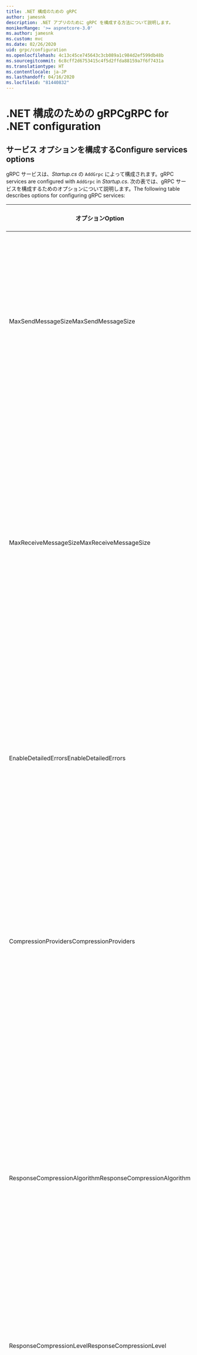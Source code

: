 ```yaml
---
title: .NET 構成のための gRPC
author: jamesnk
description: .NET アプリのために gRPC を構成する方法について説明します。
monikerRange: '>= aspnetcore-3.0'
ms.author: jamesnk
ms.custom: mvc
ms.date: 02/26/2020
uid: grpc/configuration
ms.openlocfilehash: 4c13c45ce745643c3cb089a1c984d2ef599db48b
ms.sourcegitcommit: 6c8cff2d6753415c4f5d2ffda88159a7f6f7431a
ms.translationtype: HT
ms.contentlocale: ja-JP
ms.lasthandoff: 04/16/2020
ms.locfileid: "81440832"
---
```

# <a name="grpc-for-net-configuration"></a><span data-ttu-id="ceb17-103">.NET 構成のための gRPC</span><span class="sxs-lookup"><span data-stu-id="ceb17-103">gRPC for .NET configuration</span></span>

## <a name="configure-services-options"></a><span data-ttu-id="ceb17-104">サービス オプションを構成する</span><span class="sxs-lookup"><span data-stu-id="ceb17-104">Configure services options</span></span>

<span data-ttu-id="ceb17-105">gRPC サービスは、*Startup.cs* の `AddGrpc` によって構成されます。</span><span class="sxs-lookup"><span data-stu-id="ceb17-105">gRPC services are configured with `AddGrpc` in *Startup.cs*.</span></span> <span data-ttu-id="ceb17-106">次の表では、gRPC サービスを構成するためのオプションについて説明します。</span><span class="sxs-lookup"><span data-stu-id="ceb17-106">The following table describes options for configuring gRPC services:</span></span>

| <span data-ttu-id="ceb17-107">オプション</span><span class="sxs-lookup"><span data-stu-id="ceb17-107">Option</span></span> | <span data-ttu-id="ceb17-108">既定値</span><span class="sxs-lookup"><span data-stu-id="ceb17-108">Default Value</span></span> | <span data-ttu-id="ceb17-109">説明</span><span class="sxs-lookup"><span data-stu-id="ceb17-109">Description</span></span> |
| ------ | ------------- | ----------- |
| <span data-ttu-id="ceb17-110">MaxSendMessageSize</span><span class="sxs-lookup"><span data-stu-id="ceb17-110">MaxSendMessageSize</span></span> | `null` | <span data-ttu-id="ceb17-111">サーバーから送信できる最大メッセージ サイズ (バイト単位)。</span><span class="sxs-lookup"><span data-stu-id="ceb17-111">The maximum message size in bytes that can be sent from the server.</span></span> <span data-ttu-id="ceb17-112">構成された最大メッセージ サイズを超えるメッセージを送信しようとすると、例外が発生します。</span><span class="sxs-lookup"><span data-stu-id="ceb17-112">Attempting to send a message that exceeds the configured maximum message size results in an exception.</span></span> <span data-ttu-id="ceb17-113">`null` に設定する場合、メッセージ サイズは制限されません。</span><span class="sxs-lookup"><span data-stu-id="ceb17-113">When set to `null`, the message size is unlimited.</span></span> |
| <span data-ttu-id="ceb17-114">MaxReceiveMessageSize</span><span class="sxs-lookup"><span data-stu-id="ceb17-114">MaxReceiveMessageSize</span></span> | <span data-ttu-id="ceb17-115">4 MB</span><span class="sxs-lookup"><span data-stu-id="ceb17-115">4 MB</span></span> | <span data-ttu-id="ceb17-116">サーバーで受信できる最大メッセージ サイズ (バイト単位)。</span><span class="sxs-lookup"><span data-stu-id="ceb17-116">The maximum message size in bytes that can be received by the server.</span></span> <span data-ttu-id="ceb17-117">サーバーでこの制限を超えるメッセージを受信すると、例外がスローされます。</span><span class="sxs-lookup"><span data-stu-id="ceb17-117">If the server receives a message that exceeds this limit, it throws an exception.</span></span> <span data-ttu-id="ceb17-118">この値を大きくすると、サーバーはより大きなメッセージを受け取れますが、メモリの消費に悪影響を与える可能性があります。</span><span class="sxs-lookup"><span data-stu-id="ceb17-118">Increasing this value allows the server to receive larger messages, but can negatively impact memory consumption.</span></span> <span data-ttu-id="ceb17-119">`null` に設定する場合、メッセージ サイズは制限されません。</span><span class="sxs-lookup"><span data-stu-id="ceb17-119">When set to `null`, the message size is unlimited.</span></span> |
| <span data-ttu-id="ceb17-120">EnableDetailedErrors</span><span class="sxs-lookup"><span data-stu-id="ceb17-120">EnableDetailedErrors</span></span> | `false` | <span data-ttu-id="ceb17-121">`true` の場合、サービス メソッドで例外がスローされると、詳細な例外メッセージがクライアントに返されます。</span><span class="sxs-lookup"><span data-stu-id="ceb17-121">If `true`, detailed exception messages are returned to clients when an exception is thrown in a service method.</span></span> <span data-ttu-id="ceb17-122">既定値は、`false` です。</span><span class="sxs-lookup"><span data-stu-id="ceb17-122">The default is `false`.</span></span> <span data-ttu-id="ceb17-123">`EnableDetailedErrors` を `true` に設定すると、機密情報が漏洩する可能性があります。</span><span class="sxs-lookup"><span data-stu-id="ceb17-123">Setting `EnableDetailedErrors` to `true` can leak sensitive information.</span></span> |
| <span data-ttu-id="ceb17-124">CompressionProviders</span><span class="sxs-lookup"><span data-stu-id="ceb17-124">CompressionProviders</span></span> | <span data-ttu-id="ceb17-125">gzip</span><span class="sxs-lookup"><span data-stu-id="ceb17-125">gzip</span></span> | <span data-ttu-id="ceb17-126">メッセージの圧縮と圧縮解除に使用される圧縮プロバイダーのコレクション。</span><span class="sxs-lookup"><span data-stu-id="ceb17-126">A collection of compression providers used to compress and decompress messages.</span></span> <span data-ttu-id="ceb17-127">カスタム圧縮プロバイダーを作成し、コレクションに追加することができます。</span><span class="sxs-lookup"><span data-stu-id="ceb17-127">Custom compression providers can be created and added to the collection.</span></span> <span data-ttu-id="ceb17-128">既定で構成されているプロバイダーは、**gzip** 圧縮をサポートしています。</span><span class="sxs-lookup"><span data-stu-id="ceb17-128">The default configured providers support **gzip** compression.</span></span> |
| <span data-ttu-id="ceb17-129"><span style="word-break:normal;word-wrap:normal">ResponseCompressionAlgorithm</span></span><span class="sxs-lookup"><span data-stu-id="ceb17-129"><span style="word-break:normal;word-wrap:normal">ResponseCompressionAlgorithm</span></span></span> | `null` | <span data-ttu-id="ceb17-130">サーバーから送信されるメッセージの圧縮に使用される圧縮アルゴリズム。</span><span class="sxs-lookup"><span data-stu-id="ceb17-130">The compression algorithm used to compress messages sent from the server.</span></span> <span data-ttu-id="ceb17-131">このアルゴリズムは、`CompressionProviders` の圧縮プロバイダーと一致している必要があります。</span><span class="sxs-lookup"><span data-stu-id="ceb17-131">The algorithm must match a compression provider in `CompressionProviders`.</span></span> <span data-ttu-id="ceb17-132">アルゴリズムで応答を圧縮するには、そのアルゴリズムをサポートしていることをクライアントが **grpc-accept-encoding** ヘッダーで送信することによって、そのことを示す必要があります。</span><span class="sxs-lookup"><span data-stu-id="ceb17-132">For the algorithm to compress a response, the client must indicate it supports the algorithm by sending it in the **grpc-accept-encoding** header.</span></span> |
| <span data-ttu-id="ceb17-133">ResponseCompressionLevel</span><span class="sxs-lookup"><span data-stu-id="ceb17-133">ResponseCompressionLevel</span></span> | `null` | <span data-ttu-id="ceb17-134">サーバーから送信されるメッセージの圧縮に使用される圧縮レベル。</span><span class="sxs-lookup"><span data-stu-id="ceb17-134">The compress level used to compress messages sent from the server.</span></span> |
| <span data-ttu-id="ceb17-135">インターセプター</span><span class="sxs-lookup"><span data-stu-id="ceb17-135">Interceptors</span></span> | <span data-ttu-id="ceb17-136">None</span><span class="sxs-lookup"><span data-stu-id="ceb17-136">None</span></span> | <span data-ttu-id="ceb17-137">各 gRPC 呼び出しで実行されるインターセプターのコレクション。</span><span class="sxs-lookup"><span data-stu-id="ceb17-137">A collection of interceptors that are run with each gRPC call.</span></span> <span data-ttu-id="ceb17-138">インターセプターは、登録されている順序で実行されます。</span><span class="sxs-lookup"><span data-stu-id="ceb17-138">Interceptors are run in the order they are registered.</span></span> <span data-ttu-id="ceb17-139">グローバルに構成されたインターセプターは、1 つのサービスに対してインターセプターが構成される前に実行されます。</span><span class="sxs-lookup"><span data-stu-id="ceb17-139">Globally configured interceptors are run before interceptors configured for a single service.</span></span> <span data-ttu-id="ceb17-140">gRPC インターセプターの詳細については、「[gRPC インターセプターとミドルウェア](xref:grpc/migration#grpc-interceptors-vs-middleware)」を参照してください。</span><span class="sxs-lookup"><span data-stu-id="ceb17-140">For more information about gRPC interceptors, see [gRPC Interceptors vs. Middleware](xref:grpc/migration#grpc-interceptors-vs-middleware).</span></span> |

<span data-ttu-id="ceb17-141">`Startup.ConfigureServices` の `AddGrpc` 呼び出しに対して options デリゲートを指定することで、すべてのサービスに対してオプションを構成できます。</span><span class="sxs-lookup"><span data-stu-id="ceb17-141">Options can be configured for all services by providing an options delegate to the `AddGrpc` call in `Startup.ConfigureServices`:</span></span>

[!code-csharp[](~/grpc/configuration/sample/GrcpService/Startup.cs?name=snippet)]

<span data-ttu-id="ceb17-142">1 つのサービスのオプションは、`AddGrpc` で提供されるグローバル オプションをオーバーライドします。また、`AddServiceOptions<TService>` を使用して構成することができます。</span><span class="sxs-lookup"><span data-stu-id="ceb17-142">Options for a single service override the global options provided in `AddGrpc` and can be configured using `AddServiceOptions<TService>`:</span></span>

[!code-csharp[](~/grpc/configuration/sample/GrcpService/Startup2.cs?name=snippet)]

## <a name="configure-client-options"></a><span data-ttu-id="ceb17-143">クライアント オプションを構成する</span><span class="sxs-lookup"><span data-stu-id="ceb17-143">Configure client options</span></span>

<span data-ttu-id="ceb17-144">gRPC のクライアント構成は `GrpcChannelOptions` で設定されます。</span><span class="sxs-lookup"><span data-stu-id="ceb17-144">gRPC client configuration is set on `GrpcChannelOptions`.</span></span> <span data-ttu-id="ceb17-145">次の表では、gRPC チャネルを構成するためのオプションについて説明します。</span><span class="sxs-lookup"><span data-stu-id="ceb17-145">The following table describes options for configuring gRPC channels:</span></span>

| <span data-ttu-id="ceb17-146">オプション</span><span class="sxs-lookup"><span data-stu-id="ceb17-146">Option</span></span> | <span data-ttu-id="ceb17-147">既定値</span><span class="sxs-lookup"><span data-stu-id="ceb17-147">Default Value</span></span> | <span data-ttu-id="ceb17-148">説明</span><span class="sxs-lookup"><span data-stu-id="ceb17-148">Description</span></span> |
| ------ | ------------- | ----------- |
| <span data-ttu-id="ceb17-149">HttpClient</span><span class="sxs-lookup"><span data-stu-id="ceb17-149">HttpClient</span></span> | <span data-ttu-id="ceb17-150">新しいインスタンス</span><span class="sxs-lookup"><span data-stu-id="ceb17-150">New instance</span></span> | <span data-ttu-id="ceb17-151">gRPC 呼び出しを行うために使用される `HttpClient`。</span><span class="sxs-lookup"><span data-stu-id="ceb17-151">The `HttpClient` used to make gRPC calls.</span></span> <span data-ttu-id="ceb17-152">カスタム `HttpClientHandler` を構成したり、gRPC 呼び出しの HTTP パイプラインに追加のハンドラーを加えたりするために、クライアントを設定できます。</span><span class="sxs-lookup"><span data-stu-id="ceb17-152">A client can be set to configure a custom `HttpClientHandler`, or add additional handlers to the HTTP pipeline for gRPC calls.</span></span> <span data-ttu-id="ceb17-153">`HttpClient` が指定されていない場合、チャネルのために新しい `HttpClient` インスタンスが作成されます。</span><span class="sxs-lookup"><span data-stu-id="ceb17-153">If no `HttpClient` is specified, then a new `HttpClient` instance is created for the channel.</span></span> <span data-ttu-id="ceb17-154">これは自動的に破棄されます。</span><span class="sxs-lookup"><span data-stu-id="ceb17-154">It will automatically be disposed.</span></span> |
| <span data-ttu-id="ceb17-155">DisposeHttpClient</span><span class="sxs-lookup"><span data-stu-id="ceb17-155">DisposeHttpClient</span></span> | `false` | <span data-ttu-id="ceb17-156">`true` の場合に `HttpClient` が指定されると、`GrpcChannel` が破棄されるときに `HttpClient` インスタンスが破棄されます。</span><span class="sxs-lookup"><span data-stu-id="ceb17-156">If `true`, and an `HttpClient` is specified, then the `HttpClient` instance will be disposed when the `GrpcChannel` is disposed.</span></span> |
| <span data-ttu-id="ceb17-157">LoggerFactory</span><span class="sxs-lookup"><span data-stu-id="ceb17-157">LoggerFactory</span></span> | `null` | <span data-ttu-id="ceb17-158">gRPC 呼び出しに関する情報をログに記録するため、クライアントによって使用される `LoggerFactory`。</span><span class="sxs-lookup"><span data-stu-id="ceb17-158">The `LoggerFactory` used by the client to log information about gRPC calls.</span></span> <span data-ttu-id="ceb17-159">`LoggerFactory` インスタンスは、依存関係の挿入から解決することも、`LoggerFactory.Create` を使用して作成することもできます。</span><span class="sxs-lookup"><span data-stu-id="ceb17-159">A `LoggerFactory` instance can be resolved from dependency injection or created using `LoggerFactory.Create`.</span></span> <span data-ttu-id="ceb17-160">ログ記録を構成する例については、「<xref:grpc/diagnostics#grpc-client-logging>」を参照してください。</span><span class="sxs-lookup"><span data-stu-id="ceb17-160">For examples of configuring logging, see <xref:grpc/diagnostics#grpc-client-logging>.</span></span> |
| <span data-ttu-id="ceb17-161">MaxSendMessageSize</span><span class="sxs-lookup"><span data-stu-id="ceb17-161">MaxSendMessageSize</span></span> | `null` | <span data-ttu-id="ceb17-162">クライアントから送信できる最大メッセージ サイズ (バイト単位)。</span><span class="sxs-lookup"><span data-stu-id="ceb17-162">The maximum message size in bytes that can be sent from the client.</span></span> <span data-ttu-id="ceb17-163">構成された最大メッセージ サイズを超えるメッセージを送信しようとすると、例外が発生します。</span><span class="sxs-lookup"><span data-stu-id="ceb17-163">Attempting to send a message that exceeds the configured maximum message size results in an exception.</span></span> <span data-ttu-id="ceb17-164">`null` に設定する場合、メッセージ サイズは制限されません。</span><span class="sxs-lookup"><span data-stu-id="ceb17-164">When set to `null`, the message size is unlimited.</span></span> |
| <span data-ttu-id="ceb17-165"><span style="word-break:normal;word-wrap:normal">MaxReceiveMessageSize</span></span><span class="sxs-lookup"><span data-stu-id="ceb17-165"><span style="word-break:normal;word-wrap:normal">MaxReceiveMessageSize</span></span></span> | <span data-ttu-id="ceb17-166">4 MB</span><span class="sxs-lookup"><span data-stu-id="ceb17-166">4 MB</span></span> | <span data-ttu-id="ceb17-167">クライアントで受信できる最大メッセージ サイズ (バイト単位)。</span><span class="sxs-lookup"><span data-stu-id="ceb17-167">The maximum message size in bytes that can be received by the client.</span></span> <span data-ttu-id="ceb17-168">クライアントでこの制限を超えるメッセージを受信すると、例外がスローされます。</span><span class="sxs-lookup"><span data-stu-id="ceb17-168">If the client receives a message that exceeds this limit, it throws an exception.</span></span> <span data-ttu-id="ceb17-169">この値を大きくすると、クライアントはより大きなメッセージを受け取れますが、メモリの消費に悪影響を与える可能性があります。</span><span class="sxs-lookup"><span data-stu-id="ceb17-169">Increasing this value allows the client to receive larger messages, but can negatively impact memory consumption.</span></span> <span data-ttu-id="ceb17-170">`null` に設定する場合、メッセージ サイズは制限されません。</span><span class="sxs-lookup"><span data-stu-id="ceb17-170">When set to `null`, the message size is unlimited.</span></span> |
| <span data-ttu-id="ceb17-171">資格情報:</span><span class="sxs-lookup"><span data-stu-id="ceb17-171">Credentials</span></span> | `null` | <span data-ttu-id="ceb17-172">`ChannelCredentials` のインスタンス。</span><span class="sxs-lookup"><span data-stu-id="ceb17-172">A `ChannelCredentials` instance.</span></span> <span data-ttu-id="ceb17-173">資格情報は、認証メタデータを gRPC 呼び出しに追加するために使用します。</span><span class="sxs-lookup"><span data-stu-id="ceb17-173">Credentials are used to add authentication metadata to gRPC calls.</span></span> |
| <span data-ttu-id="ceb17-174">CompressionProviders</span><span class="sxs-lookup"><span data-stu-id="ceb17-174">CompressionProviders</span></span> | <span data-ttu-id="ceb17-175">gzip</span><span class="sxs-lookup"><span data-stu-id="ceb17-175">gzip</span></span> | <span data-ttu-id="ceb17-176">メッセージの圧縮と圧縮解除に使用される圧縮プロバイダーのコレクション。</span><span class="sxs-lookup"><span data-stu-id="ceb17-176">A collection of compression providers used to compress and decompress messages.</span></span> <span data-ttu-id="ceb17-177">カスタム圧縮プロバイダーを作成し、コレクションに追加することができます。</span><span class="sxs-lookup"><span data-stu-id="ceb17-177">Custom compression providers can be created and added to the collection.</span></span> <span data-ttu-id="ceb17-178">既定で構成されているプロバイダーは、**gzip** 圧縮をサポートしています。</span><span class="sxs-lookup"><span data-stu-id="ceb17-178">The default configured providers support **gzip** compression.</span></span> |

<span data-ttu-id="ceb17-179">コード例を次に示します。</span><span class="sxs-lookup"><span data-stu-id="ceb17-179">The following code:</span></span>

* <span data-ttu-id="ceb17-180">チャネルで送受信する最大メッセージ サイズを設定します。</span><span class="sxs-lookup"><span data-stu-id="ceb17-180">Sets the maximum send and receive message size on the channel.</span></span>
* <span data-ttu-id="ceb17-181">クライアントを作成します。</span><span class="sxs-lookup"><span data-stu-id="ceb17-181">Creates a client.</span></span>

[!code-csharp[](~/grpc/configuration/sample/Program.cs?name=snippet&highlight=3-8)]

[!INCLUDE[](~/includes/gRPCazure.md)]

## <a name="additional-resources"></a><span data-ttu-id="ceb17-182">その他の技術情報</span><span class="sxs-lookup"><span data-stu-id="ceb17-182">Additional resources</span></span>

* <xref:grpc/aspnetcore>
* <xref:grpc/client>
* <xref:grpc/diagnostics>
* <xref:tutorials/grpc/grpc-start>
